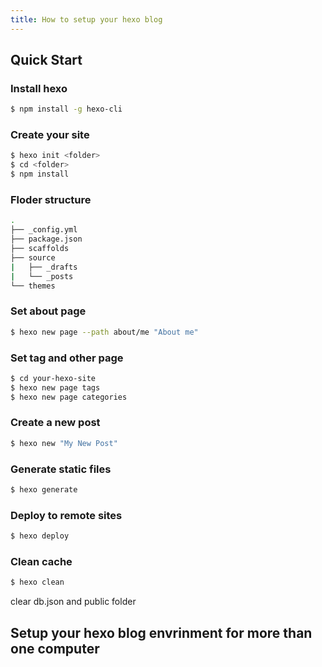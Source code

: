 ```yaml
---
title: How to setup your hexo blog
---
```



## Quick Start
### Install hexo

``` bash
$ npm install -g hexo-cli
```
### Create your site
``` bash
$ hexo init <folder>
$ cd <folder>
$ npm install
```
### Floder structure
``` bash
.
├── _config.yml
├── package.json
├── scaffolds
├── source
|   ├── _drafts
|   └── _posts
└── themes
```

### Set about page

``` bash
$ hexo new page --path about/me "About me"
```
### Set tag and other page
``` bash
$ cd your-hexo-site
$ hexo new page tags
$ hexo new page categories
```
### Create a new post

``` bash
$ hexo new "My New Post"
```
### Generate static files

``` bash
$ hexo generate
```

### Deploy to remote sites

``` bash
$ hexo deploy
```

### Clean cache
``` bash
$ hexo clean
```
clear db.json and public folder

## Setup your hexo blog envrinment for more than one computer
